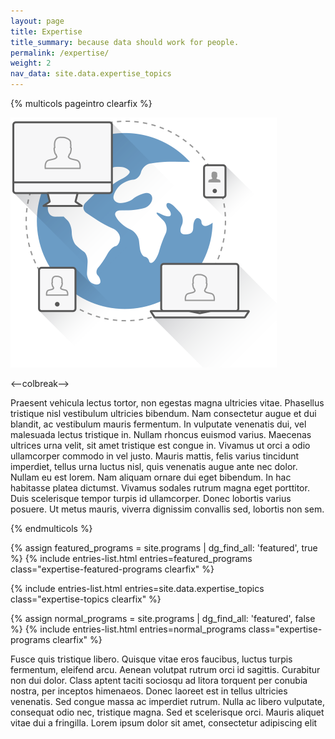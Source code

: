 ```yaml
---
layout: page
title: Expertise
title_summary: because data should work for people.
permalink: /expertise/
weight: 2
nav_data: site.data.expertise_topics
---
```


{% multicols pageintro clearfix %}

![Information Management](/images/other/information-management.png)

<--colbreak-->

Praesent vehicula lectus tortor, non egestas magna ultricies vitae. Phasellus tristique nisl vestibulum ultricies bibendum. Nam consectetur augue et dui blandit, ac vestibulum mauris fermentum. In vulputate venenatis dui, vel malesuada lectus tristique in. Nullam rhoncus euismod varius. Maecenas ultrices urna velit, sit amet tristique est congue in. Vivamus ut orci a odio ullamcorper commodo in vel justo. Mauris mattis, felis varius tincidunt imperdiet, tellus urna luctus nisl, quis venenatis augue ante nec dolor. Nullam eu est lorem. Nam aliquam ornare dui eget bibendum. In hac habitasse platea dictumst. Vivamus sodales rutrum magna eget porttitor. Duis scelerisque tempor turpis id ullamcorper. Donec lobortis varius posuere. Ut metus mauris, viverra dignissim convallis sed, lobortis non sem.

{% endmulticols %}

{% assign featured_programs = site.programs | dg_find_all: 'featured', true %}
{% include entries-list.html entries=featured_programs class="expertise-featured-programs clearfix" %}

{% include entries-list.html entries=site.data.expertise_topics class="expertise-topics clearfix" %}

{% assign normal_programs = site.programs | dg_find_all: 'featured', false %}
{% include entries-list.html entries=normal_programs class="expertise-programs clearfix" %}

Fusce quis tristique libero. Quisque vitae eros faucibus, luctus turpis fermentum, eleifend arcu. Aenean volutpat rutrum orci id sagittis. Curabitur non dui dolor. Class aptent taciti sociosqu ad litora torquent per conubia nostra, per inceptos himenaeos. Donec laoreet est in tellus ultricies venenatis. Sed congue massa ac imperdiet rutrum. Nulla ac libero vulputate, consequat odio nec, tristique magna. Sed et scelerisque orci. Mauris aliquet vitae dui a fringilla. Lorem ipsum dolor sit amet, consectetur adipiscing elit
